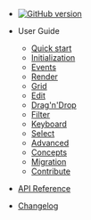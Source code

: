 <!-- - [Project Home](https://mar10.github.io/wunderbaum/) -->

- [![GitHub version](https://img.shields.io/github/v/release/mar10/wunderbaum?display_name=tag&sort=semver)](https://github.com/mar10/wunderbaum/releases/latest)

- User Guide

  - [Quick start](tutorial/quick_start)
  - [Initialization](tutorial/tutorial_initialize)
  - [Events](tutorial/tutorial_events)
  - [Render](tutorial/tutorial_render)
  - [Grid](tutorial/tutorial_grid)
  - [Edit](tutorial/tutorial_edit)
  - [Drag'n'Drop](tutorial/tutorial_dnd)
  - [Filter](tutorial/tutorial_filter)
  - [Keyboard](tutorial/tutorial_keyboard)
  - [Select](tutorial/tutorial_select)
  - [Advanced](tutorial/tutorial_advanced)
  - [Concepts](tutorial/concepts)
  - [Migration](tutorial/migrate)
  - [Contribute](tutorial/contribute)

- [API Reference](https://mar10.github.io/wunderbaum/api/index.html ":ignore")
- [Changelog](https://github.com/mar10/wunderbaum/blob/main/CHANGELOG.md)

<!-- - [GitHub Project](https://github.com/mar10/wunderbaum) -->
